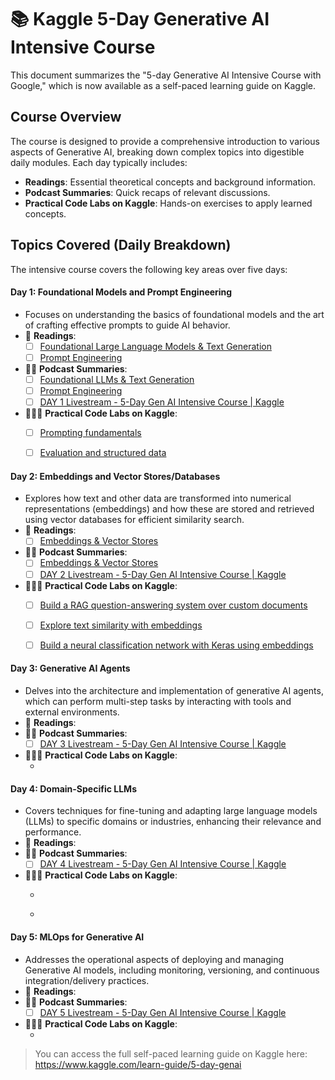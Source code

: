 # 📚 Kaggle 5-Day Generative AI Intensive Course
This document summarizes the "5-day Generative AI Intensive Course with Google," which is now available as a self-paced learning guide on Kaggle.

## Course Overview
The course is designed to provide a comprehensive introduction to various aspects of Generative AI, breaking down complex topics into digestible daily modules. Each day typically includes:

- **Readings**: Essential theoretical concepts and background information.
- **Podcast Summaries**: Quick recaps of relevant discussions.
- **Practical Code Labs on Kaggle**: Hands-on exercises to apply learned concepts.

## Topics Covered (Daily Breakdown)
The intensive course covers the following key areas over five days:


#### Day 1: Foundational Models and Prompt Engineering
- Focuses on understanding the basics of foundational models and the art of crafting effective prompts to guide AI behavior.
- 👀 **Readings**:
  - [ ]   [Foundational Large Language Models & Text Generation](https://www.kaggle.com/whitepaper-foundational-llm-and-text-generation)
  - [ ]   [Prompt Engineering](https://www.kaggle.com/whitepaper-prompt-engineering)
- 👂🏻 **Podcast Summaries**:
  - [ ] [Foundational LLMs & Text Generation](https://youtu.be/Na3O4Pkbp-U?si=xC7WldnyK4d5H0mO)
  - [ ] [Prompt Engineering](https://www.youtube.com/watch?v=CFtX0ZyLSAY&list=PLqFaTIg4myu_yKJpvF8WE2JfaG5kGuvoE&index=3)
  - [ ] [DAY 1 Livestream - 5-Day Gen AI Intensive Course | Kaggle](https://www.youtube.com/watch?v=WpIfAeCIFc0&list=PLqFaTIg4myu-lbBTrUpoQQIzZZxvrOaP5&index=2)
- 👩🏻‍💻 **Practical Code Labs on Kaggle**:
  - [ ] [Prompting fundamentals](https://www.kaggle.com/code/markishere/day-1-prompting)
  - [ ] [Evaluation and structured data](https://www.kaggle.com/code/markishere/day-1-evaluation-and-structured-output)

  
#### Day 2: Embeddings and Vector Stores/Databases
- Explores how text and other data are transformed into numerical representations (embeddings) and how these are stored and retrieved using vector databases for efficient similarity search.
- 👀 **Readings**:
  - [ ] [Embeddings & Vector Stores](https://www.kaggle.com/whitepaper-embeddings-and-vector-stores?_gl=1*1ufs1oc*_ga*NDUyMDcyODQzLjE3MDExNzI3MjM.*_ga_T7QHS60L4Q*czE3NDk2NjM5NDEkbzUzJGcxJHQxNzQ5NjcwNDA2JGo0OCRsMCRoMA..) 
- 👂🏻 **Podcast Summaries**:
  - [ ] [Embeddings & Vector Stores](https://www.youtube.com/watch?v=xCAVsst6WJ8&list=PLqFaTIg4myu_yKJpvF8WE2JfaG5kGuvoE&index=4)
  - [ ] [DAY 2 Livestream - 5-Day Gen AI Intensive Course | Kaggle](https://www.youtube.com/watch?v=AjpjCHdIINU&list=PLqFaTIg4myu-lbBTrUpoQQIzZZxvrOaP5&index=2)
- 👩🏻‍💻 **Practical Code Labs on Kaggle**:
  - [ ] [Build a RAG question-answering system over custom documents](https://www.kaggle.com/code/markishere/day-2-document-q-a-with-rag)
  - [ ] [Explore text similarity with embeddings](https://www.kaggle.com/code/markishere/day-2-embeddings-and-similarity-scores)
  - [ ] [Build a neural classification network with Keras using embeddings](https://www.kaggle.com/code/markishere/day-2-classifying-embeddings-with-keras)
 
        
#### Day 3: Generative AI Agents
- Delves into the architecture and implementation of generative AI agents, which can perform multi-step tasks by interacting with tools and external environments.
- 👀 **Readings**:
- 👂🏻 **Podcast Summaries**:
  - [ ] [DAY 3 Livestream - 5-Day Gen AI Intensive Course | Kaggle](https://www.youtube.com/watch?v=g6MVIEzFTjY&list=PLqFaTIg4myu-lbBTrUpoQQIzZZxvrOaP5&index=3)
- 👩🏻‍💻 **Practical Code Labs on Kaggle**:
  - [ ]() 
      
#### Day 4: Domain-Specific LLMs
- Covers techniques for fine-tuning and adapting large language models (LLMs) to specific domains or industries, enhancing their relevance and performance.
- 👀 **Readings**:
- 👂🏻 **Podcast Summaries**:
  - [ ] [DAY 4 Livestream - 5-Day Gen AI Intensive Course | Kaggle](https://www.youtube.com/watch?v=AN2tpHi26OE&list=PLqFaTIg4myu-lbBTrUpoQQIzZZxvrOaP5&index=4)
- 👩🏻‍💻 **Practical Code Labs on Kaggle**:
  - [ ]()
 
  - 
#### Day 5: MLOps for Generative AI
- Addresses the operational aspects of deploying and managing Generative AI models, including monitoring, versioning, and continuous integration/delivery practices.
- 👀 **Readings**:
- 👂🏻 **Podcast Summaries**:
  - [ ] [DAY 5 Livestream - 5-Day Gen AI Intensive Course | Kaggle](https://www.youtube.com/watch?v=eZ-8UQ_t4YM&list=PLqFaTIg4myu-lbBTrUpoQQIzZZxvrOaP5&index=5)
- 👩🏻‍💻 **Practical Code Labs on Kaggle**:
  - [ ]()
 
    
> You can access the full self-paced learning guide on Kaggle here: https://www.kaggle.com/learn-guide/5-day-genai
